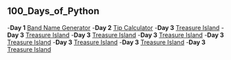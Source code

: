 ## 100_Days_of_Python

-**Day 1** [Band Name Generator](https://replit.com/@dagute/band-name-generator-start#main.py)
-**Day 2** [Tip Calculator](https://replit.com/@dagute/tip-calculator-start#main.py)
-**Day 3** [Treasure Island](https://replit.com/@dagute/treasure-island-start#main.py)
-**Day 3** [Treasure Island](https://replit.com/@dagute/treasure-island-start#main.py)
-**Day 3** [Treasure Island](https://replit.com/@dagute/treasure-island-start#main.py)
-**Day 3** [Treasure Island](https://replit.com/@dagute/treasure-island-start#main.py)
-**Day 3** [Treasure Island](https://replit.com/@dagute/treasure-island-start#main.py)
-**Day 3** [Treasure Island](https://replit.com/@dagute/treasure-island-start#main.py)
-**Day 3** [Treasure Island](https://replit.com/@dagute/treasure-island-start#main.py)
-**Day 3** [Treasure Island](https://replit.com/@dagute/treasure-island-start#main.py)
